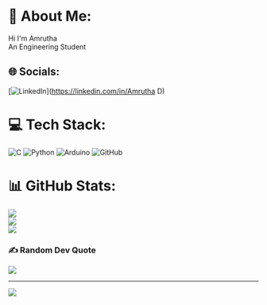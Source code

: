 # 💫 About Me:
Hi I'm Amrutha <br>An Engineering Student<br>


## 🌐 Socials:
[![LinkedIn](https://img.shields.io/badge/LinkedIn-%230077B5.svg?logo=linkedin&logoColor=white)](https://linkedin.com/in/Amrutha D) 

# 💻 Tech Stack:
![C](https://img.shields.io/badge/c-%2300599C.svg?style=for-the-badge&logo=c&logoColor=white) ![Python](https://img.shields.io/badge/python-3670A0?style=for-the-badge&logo=python&logoColor=ffdd54) ![Arduino](https://img.shields.io/badge/-Arduino-00979D?style=for-the-badge&logo=Arduino&logoColor=white) ![GitHub](https://img.shields.io/badge/github-%23121011.svg?style=for-the-badge&logo=github&logoColor=white)
# 📊 GitHub Stats:
![](https://github-readme-stats.vercel.app/api?username=Amrutha2003D&theme=dark&hide_border=false&include_all_commits=false&count_private=false)<br/>
![](https://github-readme-streak-stats.herokuapp.com/?user=Amrutha2003D&theme=dark&hide_border=false)<br/>
![](https://github-readme-stats.vercel.app/api/top-langs/?username=Amrutha2003D&theme=dark&hide_border=false&include_all_commits=false&count_private=false&layout=compact)

### ✍️ Random Dev Quote
![](https://quotes-github-readme.vercel.app/api?type=horizontal&theme=gruvbox)

---
[![](https://visitcount.itsvg.in/api?id=Amrutha2003D&icon=0&color=0)](https://visitcount.itsvg.in)

<!-- Proudly created with GPRM ( https://gprm.itsvg.in ) -->
